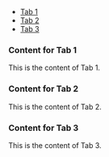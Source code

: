 <!-- Tabcontrol -->
<ul class="nav nav-tabs">
  <li class="nav-item">
    <a class="nav-link active" data-toggle="tab" href="#tab1">Tab 1</a>
  </li>
  <li class="nav-item">
    <a class="nav-link" data-toggle="tab" href="#tab2">Tab 2</a>
  </li>
  <li class="nav-item">
    <a class="nav-link" data-toggle="tab" href="#tab3">Tab 3</a>
  </li>
</ul>

<!-- Tab contents -->
<div class="tab-content">
  <div id="tab1" class="tab-pane fade show active">
    <h3>Content for Tab 1</h3>
    <p>This is the content of Tab 1.</p>
  </div>
  <div id="tab2" class="tab-pane fade">
    <h3>Content for Tab 2</h3>
    <p>This is the content of Tab 2.</p>
  </div>
  <div id="tab3" class="tab-pane fade">
    <h3>Content for Tab 3</h3>
    <p>This is the content of Tab 3.</p>
  </div>
</div>
